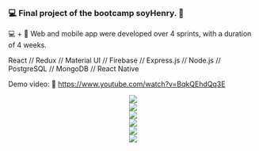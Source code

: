 ### :computer: Final project of the bootcamp soyHenry. :rocket:

:computer: + :iphone: Web and mobile app were developed over 4 sprints, with a duration of 4 weeks.

React // Redux // Material UI // Firebase // Express.js // Node.js // PostgreSQL // MongoDB // React Native 

Demo video: :movie_camera: https://www.youtube.com/watch?v=BqkQEhdQq3E


<p align='center'>
<img src='https://i.ibb.co/m0kqd5G/2.jpg' </img>
<br>
<img src='https://i.ibb.co/7CGXKkT/Screenshot-1.jpg' </img>
<br>
<img src='https://i.ibb.co/8sm2smc/clases.jpg' </img>
<br>
<img src='https://i.ibb.co/tM6LtYP/Screenshot-2.jpg' </img>
<br>
<img src='https://i.ibb.co/3T7njb1/perfil.jpg' </img>
<br>
<img src='https://i.ibb.co/rFk89n8/mobile.jpg' </img>
</p>


